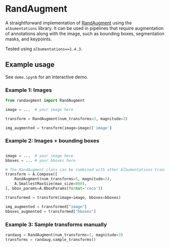 # RandAugment

A straightforward implementation of [RandAugment](https://arxiv.org/pdf/1909.13719.pdf) using the `albumentations` library. It can be used in pipelines that require augmentation of annotations along with the image, such as bounding boxes, segmentation masks, and keypoints.

Tested using `albumentations==1.4.3`.

## Example usage

See `demo.ipynb` for an interactive demo.

### Example 1: Images

```python
from randaugment import RandAugment

image = ...  # your image here

transform = RandAugment(num_transforms=3, magnitude=3)

img_augmented = transform(image=image)['image']
```

### Example 2: Images + bounding boxes

```python

image = ...  # your image here
bboxes = ... # your bboxes here

# The RandAugment class can be combined with other Albumentations transforms.
transform = A.Compose([
    RandAugment(num_transforms=5, magnitude=3),
    A.SmallestMaxSize(max_size=800),
], bbox_params=A.BboxParams(format='coco'))

transformed = transform(image=image, bboxes=bboxes)

img_augmented = transformed["image"]
bboxes_augmented = transformed["bboxes"]
```

### Example 3: Sample transforms manually

```python
randaug = RandAugment(num_transforms=3, magnitude=3)
transforms = randaug.sample_transforms()
```